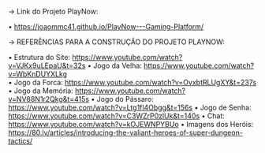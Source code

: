 → Link do Projeto PlayNow:

  • https://joaommc41.github.io/PlayNow---Gaming-Platform/


→ REFERÊNCIAS PARA A CONSTRUÇÃO DO PROJETO PLAYNOW:

  • Estrutura do Site: https://www.youtube.com/watch?v=VJKx9uLEpaU&t=32s
  • Jogo da Velha: https://www.youtube.com/watch?v=WbKnDUYXLkg  
  • Jogo da Forca: https://www.youtube.com/watch?v=OvxbtRLUgXY&t=237s
  • Jogo da Memória: https://www.youtube.com/watch?v=NV88N1r2Qkg&t=415s
  • Jogo do Pássaro: https://www.youtube.com/watch?v=Ltg1fl4Obgg&t=156s
  • Jogo de Senha: https://www.youtube.com/watch?v=C3WZrP0zlUk&t=140s
  • Chat: https://www.youtube.com/watch?v=kOJEWNPYBUo
  • Imagens dos Heróis: https://80.lv/articles/introducing-the-valiant-heroes-of-super-dungeon-tactics/
